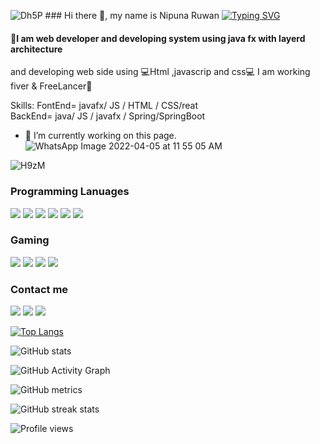   ![Dh5P](https://user-images.githubusercontent.com/92322715/178133945-2575cc3f-4535-4500-b945-eb93115b9f5e.gif)
                                        ### Hi there 👋, my name is Nipuna Ruwan
[![Typing SVG](https://readme-typing-svg.herokuapp.com?color=%232BFF3A&lines=%F0%9F%99%8CI+am+Nipuna+Ruwan+%F0%9F%99%8C;+I+am+full+stack+Developer+;I+am+free+lancer+in+softhub)](https://git.io/typing-svg)
#### 🙌I am web developer and developing system using java fx with layerd architecture
and developing web side using 💻Html ,javascrip
and css💻
I am working fiver & FreeLancer🙌

                                                      

Skills: FontEnd= javafx/ JS / HTML / CSS/reat<br>
        BackEnd= java/ JS / javafx / Spring/SpringBoot

- 🔭 I’m currently working on this page. 
![WhatsApp Image 2022-04-05 at 11 55 05 AM](https://user-images.githubusercontent.com/92322715/161691987-59e13457-5208-4e28-aa17-b07d25efd4e2.jpeg)



![H9zM](https://user-images.githubusercontent.com/92322715/178133533-054eff1a-005e-49a0-afac-bc9d4dbfd6f8.gif)



###  Programming Lanuages
<div>
  <a href="#" target="_blank"><img src="https://img.shields.io/badge/Java-ED8B00?style=for-the-badge&logo=java&logoColor=white" target="_blank"></a>
   <a href="#" target="_blank"><img src="https://img.shields.io/badge/HTML-239120?style=for-the-badge&logo=html5&logoColor=white" target="_blank"></a>
   <a href="#" target="_blank"><img src="https://img.shields.io/badge/CSS-239120?&style=for-the-badge&logo=css3&logoColor=white" target="_blank"></a>
   <a href="#" target="_blank"><img src="https://img.shields.io/badge/JavaScript-F7DF1E?style=for-the-badge&logo=javascript&logoColor=black" target="_blank"></a>
   <a href="#" target="_blank"><img src="https://img.shields.io/badge/MySQL-00000F?style=for-the-badge&logo=mysql&logoColor=white" target="_blank"></a>
     <a href="#" target="_blank"><img src="https://img.shields.io/badge/jQuery-0769AD?style=for-the-badge&logo=jquery&logoColor=white" target="_blank"></a>
 </div>
 
 ###  Gaming
<div>
  <a href="#" target="_blank"><img src="https://img.shields.io/badge/Xbox-107C10?style=for-the-badge&logo=xbox&logoColor=white" target="_blank"></a>
   <a href="#" target="_blank"><img src="https://img.shields.io/badge/Steam-000000?style=for-the-badge&logo=steam&logoColor=white" target="_blank"></a>
   <a href="#" target="_blank"><img src="https://img.shields.io/badge/Stadia-CD2640?style=for-the-badge&logo=stadia&logoColor=white" target="_blank"></a>
   <a href="#" target="_blank"><img src="https://img.shields.io/badge/Nintendo_3DS-D12228?style=for-the-badge&logo=nintendo-3ds&logoColor=white" target="_blank"></a>
 </div>


 ###  Contact me
<div>
  <a href="https://www.facebook.com/" target="_blank"><img src="https://img.shields.io/badge/WhatsApp-25D366?style=for-the-badge&logo=whatsapp&logoColor=white" target="_blank"></a>
   <a href="https://mail.google.com/mail/u/0/?tab=rm#inbox" target="_blank"><img src="https://img.shields.io/badge/Gmail-D14836?style=for-the-badge&logo=gmail&logoColor=white" target="_blank"></a>
   <a href="https://www.instagram.com/" target="_blank"><img src="https://img.shields.io/badge/Messenger-00B2FF?style=for-the-badge&logo=messenger&logoColor=white" target="_blank"></a>
 </div>


[![Top Langs](https://github-readme-stats.vercel.app/api/top-langs/?username=nipunaruwan)](https://github.com/anuraghazra/github-readme-stats)

![GitHub stats](https://github-readme-stats.vercel.app/api?username=nipunaruwan&show_icons=true&count_private=true)  

![GitHub Activity Graph](https://activity-graph.herokuapp.com/graph?username=nipunaruwan)  

![GitHub metrics](https://metrics.lecoq.io/nipunaruwan)  

![GitHub streak stats](https://github-readme-streak-stats.herokuapp.com/?user=nipunaruwan)  

![Profile views](https://gpvc.arturio.dev/nipunaruwan)  
